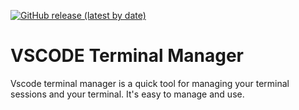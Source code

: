 [![GitHub release (latest by date)](https://img.shields.io/github/v/release/esefberfu/vscode-terminal-manager)](https://github.com/esefberfu/vscode-terminal-manager/releases)  
# VSCODE Terminal Manager

Vscode terminal manager is a quick tool for managing your terminal sessions and your terminal. It's easy to manage and use.
